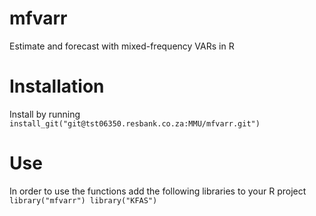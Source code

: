 # mfvarr
Estimate and forecast with mixed-frequency VARs in R

# Installation
Install by running 
`install_git("git@tst06350.resbank.co.za:MMU/mfvarr.git")`

# Use
In order to use the functions add the following libraries to your R project
`library("mfvarr") library("KFAS")`